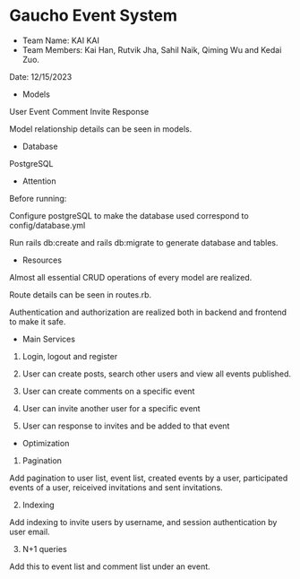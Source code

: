 # Gaucho Event System

* Team Name: KAI KAI
* Team Members: Kai Han, Rutvik Jha, Sahil Naik, Qiming Wu and Kedai Zuo.

Date: 12/15/2023

* Models

User
Event
Comment
Invite
Response

Model relationship details can be seen in models.

* Database

PostgreSQL


* Attention

Before running:

Configure postgreSQL to make the database used correspond to config/database.yml

Run rails db:create and rails db:migrate to generate database and tables.



* Resources

Almost all essential CRUD operations of every model are realized.

Route details can be seen in routes.rb.

Authentication and authorization are realized both in backend and frontend to make it safe.


* Main Services 

1. Login, logout and register

2. User can create posts, search other users and view all events published.

3. User can create comments on a specific event

4. User can invite another user for a specific event

5. User can response to invites and be added to that event

* Optimization

1. Pagination

Add pagination to user list, event list, created events by a user, participated events of a user, reiceived invitations and sent invitations.

2. Indexing

Add indexing to invite users by username, and session authentication by user email.

3. N+1 queries

Add this to event list and comment list under an event.




